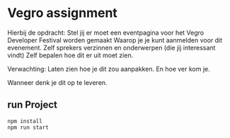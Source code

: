 # Vegro assignment

Hierbij de opdracht:
Stel jij er moet een eventpagina voor het Vegro Developer Festival worden gemaakt
Waarop je je kunt aanmelden voor dit evenement.
Zelf sprekers verzinnen en onderwerpen (die jij interessant vindt)
Zelf bepalen hoe dit er uit moet zien.
 
Verwachting:
Laten zien hoe je dit zou aanpakken.
En hoe ver kom je.

Wanneer denk je dit op te leveren.

## run Project
```npm
npm install
npm run start
```